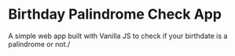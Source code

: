 # Birthday Palindrome Check App
A simple web app built with Vanilla JS to check if your birthdate is a palindrome or not./